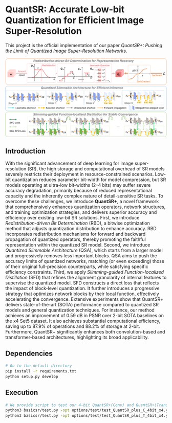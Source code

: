 # QuantSR: Accurate Low-bit Quantization for Efficient Image Super-Resolution
This project is the official implementation of our paper *QuantSR+: Pushing the Limit of Quantized Image Super-Resolution Networks*.

![loading-ag-172](./imgs/overview.png)

## Introduction

With the significant advancement of deep learning for image super-resolution (SR), the high storage and computational overhead of SR models severely restricts their deployment in resource-constrained scenarios. Low-bit quantization reduces parameter bit-width for model compression, but SR models operating at ultra-low bit-widths (2–4 bits) may suffer severe accuracy degradation, primarily because of reduced representational capacity and the inherently complex nature of detail-sensitive SR tasks.
To overcome these challenges, we introduce **QuantSR+**, a novel framework that comprehensively enhances quantization operators, network structures, and training optimization strategies, and delivers superior accuracy and efficiency over existing low-bit SR solutions.
First, we introduce *Redistribution-driven Bit Determination* (RBD), a bitwise optimization method that adjusts quantization distribution to enhance accuracy. RBD incorporates redistribution mechanisms for forward and backward propagation of quantized operators, thereby promoting the faithful representation within the quantized SR model.
Second, we introduce *Quantized Slimmable Architecture* (QSA), which starts from a larger model and progressively removes less important blocks. QSA aims to push the accuracy limits of quantized networks, matching (or even exceeding) those of their original full-precision counterparts, while satisfying specific efficiency constraints.
Third, we apply *Slimming-guided Function-localized Distillation* (SFD) that refines the alignment granularity of internal features to supervise the quantized model. SFD constructs a direct loss that reflects the impact of block-level quantization. It further introduces a progressive strategy that optimizes network blocks by their local function, effectively accelerating the convergence.
Extensive experiments show that QuantSR+ delivers state-of-the-art (SOTA) performance compared to quantized SR models and general quantization techniques. For instance, our method achieves an improvement of 0.59 dB in PSNR over 2-bit SOTA baselines on the x4 Set5 dataset.
It also achieves substantial computational efficiency, saving up to 87.9\% of operations and 88.2\% of storage at 2-bit. Furthermore, QuantSR+ significantly enhances both convolution-based and transformer-based architectures, highlighting its broad applicability.

## Dependencies

```bash
# Go to the default directory
pip install -r requirements.txt
python setup.py develop
```

## Execution

```bash
# We provide script to test our 4-bit QuantSR+(Conv) and QuantSR+(Transformer)
python3 basicsr/test.py -opt options/test/test_QuantSR_plus_C_4bit_x4.yml
python3 basicsr/test.py -opt options/test/test_QuantSR_plus_T_4bit_x4.yml
```
